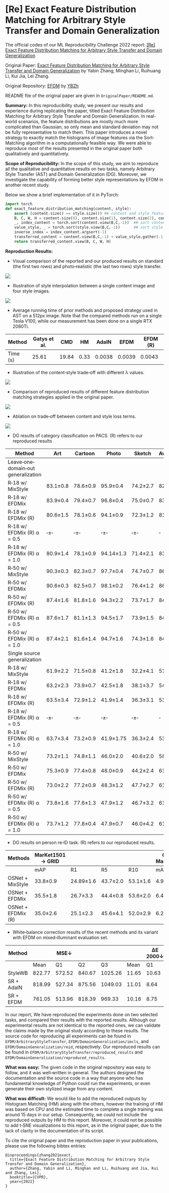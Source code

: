 # [Re] Exact Feature Distribution Matching for Arbitrary Style Transfer and Domain Generalization
The official codes of our ML Reproducibility Challenge 2022 report: [[Re] Exact Feature Distribution Matching for Arbitrary Style Transfer and Domain Generalization]()

Original Paper: [Exact Feature Distribution Matching for Arbitrary Style Transfer and Domain Generalization](https://arxiv.org/abs/2203.07740)
by Yabin Zhang, Minghan Li, Ruihuang Li, Kui Jia, Lei Zhang.

Original Repository: [EFDM](https://github.com/YBZh/EFDM/) by [YBZh](https://github.com/YBZh/)

README file of the original paper are given in `OriginalPaper/README.md`. 

**Summary:** In this reproducibility study, we present our results and experience during replicating the paper, titled Exact Feature Distribution Matching for Arbitrary Style Transfer and Domain Generalization. In real‐world scenarios, the feature distributions are mostly much more complicated than Gaussian, so only mean and standard deviation may not be fully representative to match them. This paper introduces a novel strategy to exactly match the histograms of image features via the Sort‐Matching algorithm in a computationally feasible way. We were able to reproduce most of the results presented in the original paper both qualitatively and quantitatively. 


**Scope of Reproducibility:** In the scope of this study, we aim to reproduce all the qualitative and quantitative results on two tasks, namely Arbitrary Style Transfer (AST) and Domain Generalization (DG). Moreover, we investigate the capability of forming better style representations by EFDM in another recent study.

Below we show a brief implementation of it in PyTorch:
```python
import torch
def exact_feature_distribution_matching(content, style):
    assert (content.size() == style.size()) ## content and style features should share the same shape
    B, C, W, H = content.size(0), content.size(1), content.size(2), content.size(3)
    _, index_content = torch.sort(content.view(B,C,-1))  ## sort content feature
    value_style, _ = torch.sort(style.view(B,C,-1))      ## sort style feature
    inverse_index = index_content.argsort(-1)
    transferred_content = content.view(B,C,-1) + value_style.gather(-1, inverse_index) - content.view(B,C,-1).detach()
    return transferred_content.view(B, C, W, H)
```

**Reproduction Results:**

* Visual comparison of the reported and our produced results on standard (the first two rows) and photo‐realistic (the last two rows) style transfer.

![][fig-1]

* Illustration of style interpolation between a single content image and four style images.

![][fig-3]

* Average running time of prior methods and proposed strategy used in AST on a 512px
image. Note that the compared methods run on a single Tesla V100, while our measurement has been done on a single RTX 2080Ti.

|   Method   | Gatys et al. |  CMD  |  HM  |  AdaIN  |  EFDM  |  EFDM (R) |
|   ------   | ------------ |  ---  |  --  |  -----  |  ----  |  -------- |
|  Time (s)  |     25.61    | 19.84 | 0.33 |  0.0038 | 0.0039 |  0.0043   |

* Illustration of the content‐style trade‐off with different λ values.

![][fig-2]

* Comparison of reproduced results of different feature distribution matching strategies applied in the original paper.

![][fig-4]

* Ablation on trade‐off between content and style loss terms.

![][fig-5]

* DG results of category classification on PACS. (R) refers to our reproduced results

| Method | Art | Cartoon | Photo | Sketch | Average |
| ------ | --- | ------- | ----- | ------ | ------- |
| Leave‐one‐domain‐out generalization |
| R‐18 w/ MixStyle | 83.1±0.8 | 78.6±0.9 | 95.9±0.4 | 74.2±2.7 | 82.9 |
| R‐18 w/ EFDMix | 83.9±0.4 | 79.4±0.7 | 96.8±0.4 | 75.0±0.7 | 83.9 |
| R‐18 w/ EFDMix (R) | 80.6±1.5 | 78.1±0.6 | 94.1±0.9 | 72.3±1.2 | 81.3 |
| R‐18 w/ EFDMix (R) α = 0.5 | ‐±‐ | ‐±‐ | ‐±‐ | ‐±‐ | ‐ |
| R‐18 w/ EFDMix (R) α = 1.0 | 80.9±1.4 | 78.1±0.9 | 94.14±1.3 | 71.4±2.1 | 81.1 |
| R‐50 w/ MixStyle | 90.3±0.3 | 82.3±0.7 | 97.7±0.4 | 74.7±0.7 | 86.2 |
| R‐50 w/ EFDMix | 90.6±0.3 | 82.5±0.7 | 98.1±0.2 | 76.4±1.2 | 86.9 |
| R‐50 w/ EFDMix (R) | 87.4±1.6 | 81.8±1.6 | 94.3±2.2 | 73.7±1.7 | 84.3 |
| R‐50 w/ EFDMix (R) α = 0.5 | 87.6±1.7 | 81.1±1.3 | 94.5±1.7 | 73.9±1.5 | 84.3 |
| R‐50 w/ EFDMix (R) α = 1.0 | 87.4±2.1 | 81.6±1.4 | 94.7±1.6 | 74.3±1.6 | 84.5 |
| Single source generalization |
| R‐18 w/ MixStyle | 61.9±2.2 | 71.5±0.8 | 41.2±1.8 | 32.2±4.1 | 51.7 |
| R‐18 w/ EFDMix | 63.2±2.3 | 73.9±0.7 | 42.5±1.8 | 38.1±3.7 | 54.4 |
| R‐18 w/ EFDMix (R) | 63.5±3.4 | 72.9±1.2 | 41.9±1.4 | 36.3±3.1 | 53.7 |
| R‐18 w/ EFDMix (R) α = 0.5 | ‐±‐ | ‐±‐ | ‐±‐ | ‐±‐ | ‐ |
| R‐18 w/ EFDMix (R) α = 1.0 | 63.7±3.4 | 73.2±0.9 | 41.9±1.75 | 36.3±2.4 | 53.7 |
| R‐50 w/ MixStyle | 73.2±1.1 | 74.8±1.1 | 46.0±2.0 | 40.6±2.0 | 58.6 |
| R‐50 w/ EFDMix | 75.3±0.9 | 77.4±0.8 | 48.0±0.9 | 44.2±2.4 | 61.2 |
| R‐50 w/ EFDMix (R) | 73.0±2.2 |77.2±0.9 | 48.3±1.2 | 47.7±2.7 | 61.6 |
| R‐50 w/ EFDMix (R) α = 0.5 | 73.8±1.6 | 77.6±1.3 | 47.9±1.2 | 46.7±3.2 | 61.5 |
| R‐50 w/ EFDMix (R) α = 1.0 | 73.7±1.2 | 77.8±0.4 | 47.9±0.7 | 46.0±4.2 | 61.4 | 

* DG results on person re‐ID task. (R) refers to our reproduced results.

| Methods | MarKet1501 → GRID | | | | GRID → MarKet1501 | | | |
| ------- | ----------------- | -- | -- | -- | ----------------- | -- | -- | --  |
|  | mAP | R1  | R5 |  R10 | mAP |  R1 | R5 |  R10 |
| OSNet + MixStyle | 33.8±0.9 | 24.89±1.6 | 43.7±2.0 | 53.1±1.6 | 4.9±0.2 | 15.4±1.2 | 28.4±1.3 | 35.7±0.9 |
| OSNet + EFDMix | 35.5±1.8 | 26.7±3.3 | 44.4±0.8 | 53.6±2.0 | 6.4±0.2 | 19.9±0.6 | 34.4±1.0 | 42.2±0.8 |
| OSNet + EFDMix (R) | 35.0±2.6 | 25.1±2.3 | 45.6±4.1 | 52.0±2.9 | 6.2±0.7 | 18.8±1.8 | 33.6±2.7 | 41.4±2.9 |

* White‐balance correction results of the recent methods and its variant with EFDM on mixed‐illuminant evaluation set.

| Method |   | MSE↓ |   |   |   | ∆E 2000↓  |   |   |
| ------ | - | ----- | - | - | - | ---------  | - | - |
|        | Mean | Q1 | Q2 | Q3 | Mean | Q1 | Q2 | Q3 |
| StyleWB | 822.77 | 572.52 | 840.67 | 1025.26 | 11.65 | 10.63 | 11.86 | 13.02 |
| SR + AdaIN | 818.99 | 527.34 | 875.56 | 1049.03 | 11.01 | 8.64 | 11.41 | 12.31 |
| SR + EFDM | 761.05 | 513.96 | 818.39 | 969.33 | 10.16 | 8.75 | 9.81 | 11.69 |

In our report, We have reproduced the experiments done on two selected tasks, and compared their results with the reported results. Although our experimental results are not identical to the reported ones, we can validate the claims made by the original study according to these results. The source code for reproducing all experiments can be found in `EFDM/ArbitraryStyleTransfer`, `EFDM/DomainGeneralization/imcls`, and `EFDM/DomainGeneralization/reid`, respectively. Our reproduced results can be found in `EFDM/ArbitraryStyleTransfer/reproduced_results` and `EFDM/DomainGeneralization/reproduced_results`.

**What was easy:** The given code in the original repository was easy to follow, and it was well‐written in general. The authors designed the documentation and the source code in a way that anyone who has fundamental knowledge of Python could run the experiments, or even generate their own stylized image from any content.

**What was difficult:** We would like to add the reproduced outputs by Histogram Matching (HM) along with the others, however the training of HM was based on CPU and the estimated time to complete a single training was around 15 days in our setup. Consequently, we could not include the reproduced outputs by HM to this report. Moreover, it could not be possible to add t‐SNE visualizations to this report, as in the original paper, due to the lack of clarity in the documentation of its script.

To cite the original paper and the reproduction paper in your publications, please use the following bibtex entries:
```
@inproceedings{zhang2021exact,
  title={Exact Feature Distribution Matching for Arbitrary Style Transfer and Domain Generalization},
  author={Zhang, Yabin and Li, Minghan and Li, Ruihuang and Jia, Kui and Zhang, Lei},
  booktitle={CVPR},
  year={2022}
}
```
```
```

[fig-1]: ArbitraryStyleTransfer/reproduced_results/figures/efdm_fig1.png
[fig-2]: ArbitraryStyleTransfer/reproduced_results/figures/efdm_fig2.png
[fig-3]: ArbitraryStyleTransfer/reproduced_results/figures/efdm_fig3.png
[fig-4]: ArbitraryStyleTransfer/reproduced_results/figures/efdm_fig4.png
[fig-5]: ArbitraryStyleTransfer/reproduced_results/figures/efdm_fig5.png